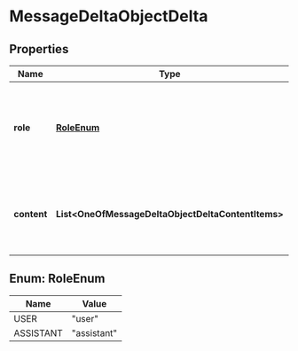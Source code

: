 # MessageDeltaObjectDelta

## Properties
Name | Type | Description | Notes
------------ | ------------- | ------------- | -------------
**role** | [**RoleEnum**](#RoleEnum) | The entity that produced the message. One of &#x60;user&#x60; or &#x60;assistant&#x60;. |  [optional]
**content** | **List&lt;OneOfMessageDeltaObjectDeltaContentItems&gt;** | The content of the message in array of text and/or images. |  [optional]

<a name="RoleEnum"></a>
## Enum: RoleEnum
Name | Value
---- | -----
USER | &quot;user&quot;
ASSISTANT | &quot;assistant&quot;

